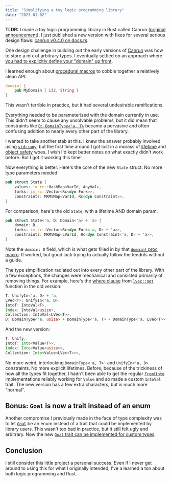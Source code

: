 ```yaml
---
title: "Simplifying a toy logic programming library"
date: "2023-01-02"
---
```

**TLDR:** I made a toy logic programming library in Rust called Canrun ([original announcement](https://esimmler.com/announcing-canrun/)). I just published a new version with fixes for several serious design flaws: [canrun v0.4.0 on docs.rs](https://docs.rs/canrun/0.4.0/canrun/index.html).

One design challenge in building out the early versions of [Canrun](https://github.com/tgecho/canrun_rs) was how to store a mix of arbitrary types. I eventually settled on an approach where [you had to explicitly define your "domain" up front](https://esimmler.com/building-canrun-part-1/#typing-the-domain).

<!-- more -->

I learned enough about [procedural macros](https://doc.rust-lang.org/reference/procedural-macros.html) to cobble together a relatively clean API:

```rust
domain! {
    pub MyDomain { i32, String }
}
```

This wasn't terrible in practice, but it had several undesirable ramifications.

Everything needed to be parameterized with the domain currently in use. This didn't seem to cause any unsolvable problems, but it did mean that constraints like [`D: DomainType<'a, T>`](https://docs.rs/canrun/0.3.0/canrun/domains/trait.DomainType.html)  became a pervasive and often confusing addition to nearly every other part of the library.

I wanted to take another stab at this. I knew the answer probably involved using [`std::any`](https://doc.rust-lang.org/std/any/index.html), but the first time around I got lost in a morass of [lifetime](https://doc.rust-lang.org/rust-by-example/scope/lifetime.html) and [object safety](https://doc.rust-lang.org/reference/items/traits.html#object-safety) woes. I wish I'd kept better notes on what exactly didn't work before. But I got it working this time!

Now everything is better. Here's the core of the new `State` struct. No more type parameters needed!
```rust
pub struct State {
	values: im_rc::HashMap<VarId, AnyVal>,
	forks: im_rc::Vector<Rc<dyn Fork>>,
	constraints: MKMVMap<VarId, Rc<dyn Constraint>>,
}
```

For comparison, here's the old `State`, with a lifetime AND domain param.
```rust
pub struct State<'a, D: Domain<'a> + 'a> {
	domain: D,
	forks: im_rc::Vector<Rc<dyn Fork<'a, D> + 'a>>,
	constraints: MKMVMap<LVarId, Rc<dyn Constraint<'a, D> + 'a>>,
}
```

Note the `domain: D` field, which is what gets filled in by that [`domain!` proc macro](https://github.com/tgecho/canrun_rs/blob/v0.3.0/codegen/src/lib.rs). It worked, but good luck trying to actually follow the tendrils without a guide.

The type simplification radiated out into every other part of the library. With a few exceptions, the changes were mechanical and consisted primarily of removing things. For example, here's the [where clause](https://doc.rust-lang.org/rust-by-example/generics/where.html) from [`lvec::get`](https://docs.rs/canrun/latest/canrun/collections/lvec/fn.get.html) function in the old version:
```rust
T: UnifyIn<'a, D> + 'a,
LVec<T>: UnifyIn<'a, D>,
IntoT: IntoVal<T>,
Index: IntoVal<usize>,
Collection: IntoVal<LVec<T>>,
D: DomainType<'a, usize> + DomainType<'a, T> + DomainType<'a, LVec<T>>,
```

And the new version:
```rust
T: Unify,
IntoT: Into<Value<T>>,
Index: Into<Value<usize>>,
Collection: Into<Value<LVec<T>>>,
```
No more weird, interlocking `DomainType<'a, T>'` and `UnifyIn<'a, D>` constraints. No more explicit lifetimes. Before, because of the trickiness of how all the types fit together, I hadn't been able to get the regular [`From`/`Into`](https://doc.rust-lang.org/rust-by-example/conversion/from_into.html) implementations reliably working for `Value` and so made a custom `IntoVal` trait. The new version has a few extra characters, but is much more "normal".

## Bonus: `Goal` is now a trait instead of an enum
Another compromise I previously made in the face of type complexity was to let [`Goal`](https://docs.rs/canrun/0.4.0/canrun/goals/index.html) be an enum instead of a trait that could be implemented by library users. This wasn't too bad in practice, but it still felt ugly and arbitrary. Now the new [`Goal` trait can be implemented for custom types](https://docs.rs/canrun/0.4.0/canrun/goals/trait.Goal.html).

## Conclusion
I still consider this little project a personal success. Even if I never get around to using this for what I originally intended, I've a learned a ton about both logic programming and Rust.
